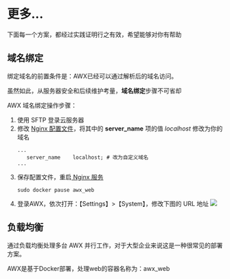 # 更多...

下面每一个方案，都经过实践证明行之有效，希望能够对你有帮助

## 域名绑定

绑定域名的前置条件是：AWX已经可以通过解析后的域名访问。  

虽然如此，从服务器安全和后续维护考量，**域名绑定**步骤不可省却  

AWX 域名绑定操作步骤：

1. 使用 SFTP 登录云服务器
2. 修改 [Nginx 配置文件](/zh/stack-components.md#nginx)，将其中的 **server_name** 项的值 *localhost* 修改为你的域名
   ```text
   ...
      server_name    localhost; # 改为自定义域名
   ...
   ```
3. 保存配置文件，重启[ Nginx 服务](/zh/admin-services.md#nginx)
   ```
   sudo docker pause awx_web
   ```
4. 登录AWX，依次打开：【Settings】>【System】，修改下图的 URL 地址
   ![](https://libs.websoft9.com/Websoft9/DocsPicture/en/awx/awx-seturl-websoft9.png)


## 负载均衡

通过负载均衡处理多台 AWX 并行工作，对于大型企业来说这是一种很常见的部署方案。

AWX是基于Docker部署，处理web的容器名称为：awx_web

